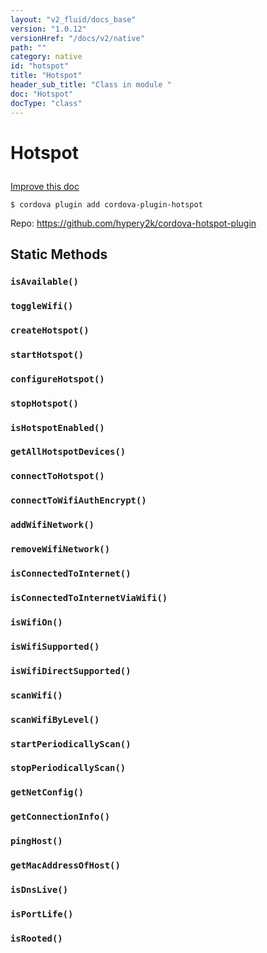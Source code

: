 ```yaml
---
layout: "v2_fluid/docs_base"
version: "1.0.12"
versionHref: "/docs/v2/native"
path: ""
category: native
id: "hotspot"
title: "Hotspot"
header_sub_title: "Class in module "
doc: "Hotspot"
docType: "class"
---
```









<h1 class="api-title">

  
  Hotspot
  

  

  

</h1>

<a class="improve-v2-docs" href='http://github.com/driftyco/ionic-native/edit/master/src/plugins/hotspot.ts#L0'>
  Improve this doc
</a>





<!-- decorators -->

<pre><code>$ cordova plugin add cordova-plugin-hotspot</code></pre>
<p>Repo:
  <a href="https://github.com/hypery2k/cordova-hotspot-plugin">
    https://github.com/hypery2k/cordova-hotspot-plugin
  </a>
</p>




<!-- description -->


<!-- @usage tag -->


<!-- @property tags -->
<h2>Static Methods</h2>
<div id="isAvailable"></div>
<h3><code>isAvailable()</code>

</h3>











<div id="toggleWifi"></div>
<h3><code>toggleWifi()</code>

</h3>











<div id="createHotspot"></div>
<h3><code>createHotspot()</code>

</h3>











<div id="startHotspot"></div>
<h3><code>startHotspot()</code>

</h3>











<div id="configureHotspot"></div>
<h3><code>configureHotspot()</code>

</h3>











<div id="stopHotspot"></div>
<h3><code>stopHotspot()</code>

</h3>











<div id="isHotspotEnabled"></div>
<h3><code>isHotspotEnabled()</code>

</h3>











<div id="getAllHotspotDevices"></div>
<h3><code>getAllHotspotDevices()</code>

</h3>











<div id="connectToHotspot"></div>
<h3><code>connectToHotspot()</code>

</h3>











<div id="connectToWifiAuthEncrypt"></div>
<h3><code>connectToWifiAuthEncrypt()</code>

</h3>











<div id="addWifiNetwork"></div>
<h3><code>addWifiNetwork()</code>

</h3>











<div id="removeWifiNetwork"></div>
<h3><code>removeWifiNetwork()</code>

</h3>











<div id="isConnectedToInternet"></div>
<h3><code>isConnectedToInternet()</code>

</h3>











<div id="isConnectedToInternetViaWifi"></div>
<h3><code>isConnectedToInternetViaWifi()</code>

</h3>











<div id="isWifiOn"></div>
<h3><code>isWifiOn()</code>

</h3>











<div id="isWifiSupported"></div>
<h3><code>isWifiSupported()</code>

</h3>











<div id="isWifiDirectSupported"></div>
<h3><code>isWifiDirectSupported()</code>

</h3>











<div id="scanWifi"></div>
<h3><code>scanWifi()</code>

</h3>











<div id="scanWifiByLevel"></div>
<h3><code>scanWifiByLevel()</code>

</h3>











<div id="startPeriodicallyScan"></div>
<h3><code>startPeriodicallyScan()</code>

</h3>











<div id="stopPeriodicallyScan"></div>
<h3><code>stopPeriodicallyScan()</code>

</h3>











<div id="getNetConfig"></div>
<h3><code>getNetConfig()</code>

</h3>











<div id="getConnectionInfo"></div>
<h3><code>getConnectionInfo()</code>

</h3>











<div id="pingHost"></div>
<h3><code>pingHost()</code>

</h3>











<div id="getMacAddressOfHost"></div>
<h3><code>getMacAddressOfHost()</code>

</h3>











<div id="isDnsLive"></div>
<h3><code>isDnsLive()</code>

</h3>











<div id="isPortLife"></div>
<h3><code>isPortLife()</code>

</h3>











<div id="isRooted"></div>
<h3><code>isRooted()</code>

</h3>












<!-- methods on the class --><!-- related link --><!-- end content block -->


<!-- end body block -->

